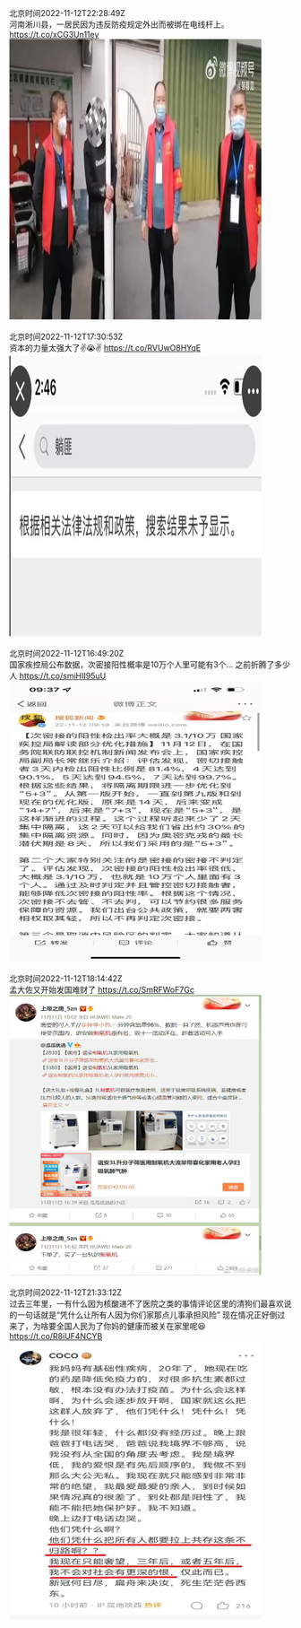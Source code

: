 北京时间2022-11-12T22:28:49Z<br>河南淅川县，一居民因为违反防疫规定外出而被绑在电线杆上。 https://t.co/xCG3Un11ey<br><img src='/temp/video/2022/o-Month-11/n-Day-12/whyyoutouzhele/1591437866055483394_0.jpg' width='450' height='500'><br><br>北京时间2022-11-12T17:30:53Z<br>资本的力量太强大了✌️😭✌️ https://t.co/RVUwO8HYqE<br><img src='/temp/image/2022/o-Month-11/1591362889910452224_0.jpg' width='450' height='500'><br><br>北京时间2022-11-12T16:49:20Z<br>国家疾控局公布数据，次密接阳性概率是10万个人里可能有3个…
之前折腾了多少人 https://t.co/smiHII95uU<br><img src='/temp/image/2022/o-Month-11/1591352433359597570_0.jpg' width='450' height='500'><br><br>北京时间2022-11-12T18:14:42Z<br>孟大佐又开始发国难财了 https://t.co/SmRFWoF7Gc<br><img src='/temp/image/2022/o-Month-11/1591373916349816836_0.jpg' width='450' height='500'><br><br>北京时间2022-11-12T21:33:12Z<br>过去三年里，一有什么因为核酸进不了医院之类的事情评论区里的清狗们最喜欢说的一句话就是“凭什么让所有人因为你们家那点儿事承担风险”
现在情况正好倒过来了，为啥要全国人民为了你妈的健康而被关在家里呢😆 https://t.co/R8iUF4NCYB<br><img src='/temp/image/2022/o-Month-11/1591423869625278464_0.jpg' width='450' height='500'><br><br>